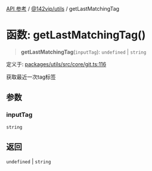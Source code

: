[API 参考](../../../packages.md) / [@142vip/utils](../index.md) / getLastMatchingTag

# 函数: getLastMatchingTag()

> **getLastMatchingTag**(`inputTag`): `undefined` \| `string`

定义于: [packages/utils/src/core/git.ts:116](https://github.com/142vip/core-x/blob/293ce1057e8ca17514533d1e98d7acd05ef45b34/packages/utils/src/core/git.ts#L116)

获取最近一次tag标签

## 参数

### inputTag

`string`

## 返回

`undefined` \| `string`
